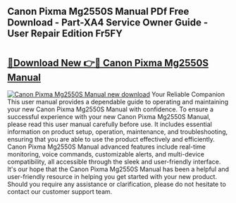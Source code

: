 ## Canon Pixma Mg2550S Manual PDf Free Download - Part-XA4 Service Owner Guide - User Repair Edition Fr5FY

# <h2><a href="http://cf24604.oget.top/?id=Canon+Pixma+Mg2550S+Manual">🔗Download New 👉🔴 Canon Pixma Mg2550S Manual</a></h2>

[![Canon Pixma Mg2550S Manual new download](https://i.imgur.com/5g1atiW.png)](http://cf24604.oget.top/?id=Canon+Pixma+Mg2550S+Manual)
Your Reliable Companion This user manual provides a dependable guide to operating and maintaining your new Canon Pixma Mg2550S Manual with confidence. To ensure a successful experience with your new Canon Pixma Mg2550S Manual, please read this user manual carefully before use. It includes essential information on product setup, operation, maintenance, and troubleshooting, ensuring that you are able to use the product effectively and efficiently. Canon Pixma Mg2550S Manual advanced features include real-time monitoring, voice commands, customizable alerts, and multi-device compatibility, all accessible through the sleek and user-friendly interface. It's our hope that the Canon Pixma Mg2550S Manual has been a helpful and user-friendly resource in helping you get started with your new product. Should you require any assistance or clarification, please do not hesitate to contact our customer support team.
